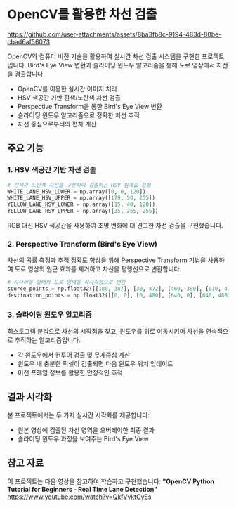 # OpenCV를 활용한 차선 검출

<https://github.com/user-attachments/assets/8ba3fb8c-9194-483d-80be-cbad6af56073>

OpenCV와 컴퓨터 비전 기술을 활용하여 실시간 차선 검출 시스템을 구현한 프로젝트입니다. Bird's Eye View 변환과 슬라이딩 윈도우 알고리즘을 통해 도로 영상에서 차선을 검출합니다.

- OpenCV를 이용한 실시간 이미지 처리
- HSV 색공간 기반 흰색/노란색 차선 검출
- Perspective Transform을 통한 Bird's Eye View 변환
- 슬라이딩 윈도우 알고리즘으로 정확한 차선 추적
- 차선 중심으로부터의 편차 계산

## 주요 기능

### 1. HSV 색공간 기반 차선 검출

```python
# 흰색과 노란색 차선을 구분하여 검출하는 HSV 임계값 설정
WHITE_LANE_HSV_LOWER = np.array([0, 0, 120])
WHITE_LANE_HSV_UPPER = np.array([179, 50, 255])
YELLOW_LANE_HSV_LOWER = np.array([15, 40, 120])
YELLOW_LANE_HSV_UPPER = np.array([35, 255, 255])
```

RGB 대신 HSV 색공간을 사용하여 조명 변화에 더 견고한 차선 검출을 구현했습니다.

### 2. Perspective Transform (Bird's Eye View)

차선의 곡률 측정과 추적 정확도 향상을 위해 Perspective Transform 기법을 사용하여 도로 영상의 원근 효과를 제거하고 차선을 평행선으로 변환합니다.

```python
# 사다리꼴 형태의 도로 영역을 직사각형으로 변환
source_points = np.float32([[180, 387], [30, 472], [460, 380], [610, 472]])
destination_points = np.float32([[0, 0], [0, 480], [640, 0], [640, 480]])
```

### 3. 슬라이딩 윈도우 알고리즘

히스토그램 분석으로 차선의 시작점을 찾고, 윈도우를 위로 이동시키며 차선을 연속적으로 추적하는 알고리즘입니다.

- 각 윈도우에서 컨투어 검출 및 무게중심 계산
- 윈도우 내 충분한 픽셀이 검출되면 다음 윈도우 위치 업데이트
- 이전 프레임 정보를 활용한 안정적인 추적

## 결과 시각화

본 프로젝트에서는 두 가지 실시간 시각화를 제공합니다:

- 원본 영상에 검출된 차선 영역을 오버레이한 최종 결과
- 슬라이딩 윈도우 과정을 보여주는 Bird's Eye View

## 참고 자료

이 프로젝트는 다음 영상을 참고하여 학습하고 구현했습니다:
**"OpenCV Python Tutorial for Beginners - Real Time Lane Detection"**  
<https://www.youtube.com/watch?v=QkfVvktGyEs>
